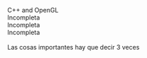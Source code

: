 C++ and OpenGL
<br>
Incompleta <br>
Incompleta <br>
Incompleta <br>
<br>
Las cosas importantes hay que decir 3 veces
